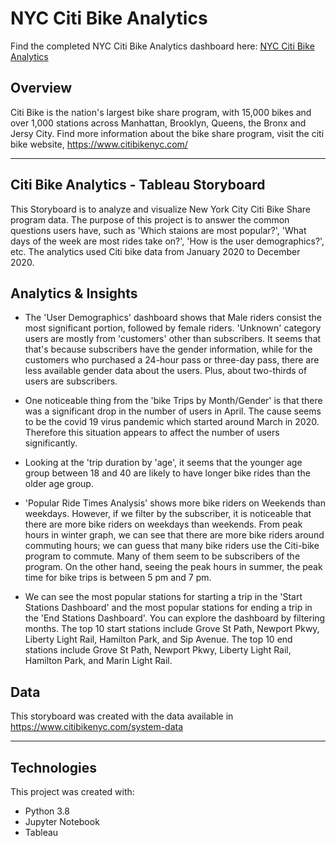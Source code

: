 # NYC Citi Bike Analytics

Find the completed NYC Citi Bike Analytics dashboard here: [NYC Citi Bike Analytics](https://public.tableau.com/profile/sooyeon.kim#!/vizhome/citi-bike-analytics_16150734273910/NYCCitiBikeAnalytics/)

## Overview
Citi Bike is the nation's largest bike share program, with 15,000 bikes and over 1,000 stations across Manhattan, Brooklyn, Queens, the Bronx and Jersy City. Find more information about the bike share program, visit the citi bike website, https://www.citibikenyc.com/

- - - 


## Citi Bike Analytics - Tableau Storyboard
This Storyboard is to analyze and visualize New York City Citi Bike Share program data. The purpose of this project is to answer the common questions users have, such as  'Which staions are most popular?', 'What days of the week are most rides take on?', 'How is the user demographics?', etc. The analytics used Citi bike data from January 2020 to December 2020.

## Analytics & Insights

- The 'User Demographics' dashboard shows that Male riders consist the most significant portion, followed by female riders. 'Unknown' category users are mostly from 'customers' other than subscribers. It seems that that's because subscribers have the gender information, while for the customers who purchased a 24-hour pass or three-day pass, there are less available gender data about the users. Plus, about two-thirds of users are subscribers.

- One noticeable thing from the 'bike Trips by Month/Gender' is that there was a significant drop in the number of users in April. The cause seems to be the covid 19 virus pandemic which started around March in 2020. Therefore this situation appears to affect the number of users significantly. 

- Looking at the 'trip duration by 'age', it seems that the younger age group between 18 and 40 are likely to have longer bike rides than the older age group. 

- 'Popular Ride Times Analysis' shows more bike riders on Weekends than weekdays. However, if we filter by the subscriber, it is noticeable that there are more bike riders on weekdays than weekends. From peak hours in winter graph, we can see that there are more bike riders around commuting hours; we can guess that many bike riders use the Citi-bike program to commute. Many of them seem to be subscribers of the program. On the other hand, seeing the peak hours in summer, the peak time for bike trips is between 5 pm and 7 pm. 

- We can see the most popular stations for starting a trip in the 'Start Stations Dashboard' and the most popular stations for ending a trip in the 'End Stations Dashboard'. You can explore the dashboard by filtering months. The top 10 start stations include Grove St Path, Newport Pkwy, Liberty Light Rail, Hamilton Park, and Sip Avenue. The top 10 end stations include Grove St Path, Newport Pkwy, Liberty Light Rail, Hamilton Park, and Marin Light Rail. 


## Data
This storyboard was created with the data available in https://www.citibikenyc.com/system-data


- - -

## Technologies
This project was created with:
* Python 3.8
* Jupyter Notebook
* Tableau
